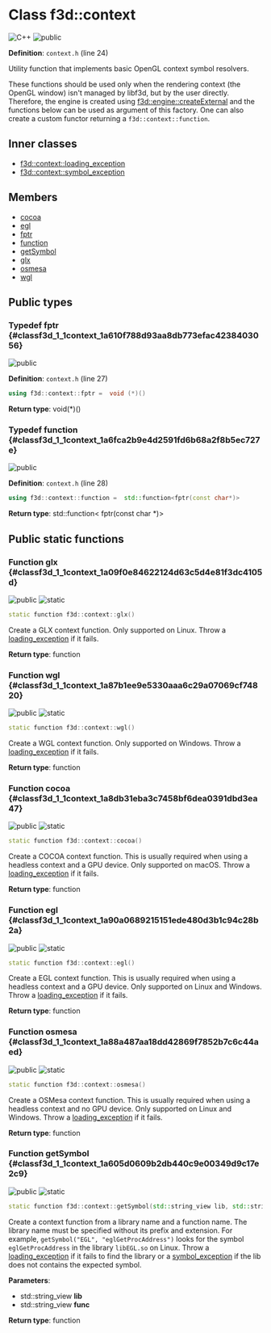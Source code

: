 # Class f3d::context

![][C++]
![][public]

**Definition**: `context.h` (line 24)

Utility function that implements basic OpenGL context symbol resolvers.

These functions should be used only when the rendering context (the OpenGL window) isn't managed by libf3d, but by the user directly. Therefore, the engine is created using [f3d::engine::createExternal](classf3d_1_1engine.md#classf3d_1_1engine_1ad34defb23976727cdb2ae884e119e533) and the functions below can be used as argument of this factory. One can also create a custom functor returning a `f3d::context::function`.

## Inner classes

* [f3d::context::loading\_exception](structf3d_1_1context_1_1loading__exception.md)
* [f3d::context::symbol\_exception](structf3d_1_1context_1_1symbol__exception.md)

## Members

* [cocoa](classf3d_1_1context.md#classf3d_1_1context_1a8db31eba3c7458bf6dea0391dbd3ea47)
* [egl](classf3d_1_1context.md#classf3d_1_1context_1a90a0689215151ede480d3b1c94c28b2a)
* [fptr](classf3d_1_1context.md#classf3d_1_1context_1a610f788d93aa8db773efac4238403056)
* [function](classf3d_1_1context.md#classf3d_1_1context_1a6fca2b9e4d2591fd6b68a2f8b5ec727e)
* [getSymbol](classf3d_1_1context.md#classf3d_1_1context_1a605d0609b2db440c9e00349d9c17e2c9)
* [glx](classf3d_1_1context.md#classf3d_1_1context_1a09f0e84622124d63c5d4e81f3dc4105d)
* [osmesa](classf3d_1_1context.md#classf3d_1_1context_1a88a487aa18dd42869f7852b7c6c44aed)
* [wgl](classf3d_1_1context.md#classf3d_1_1context_1a87b1ee9e5330aaa6c29a07069cf74820)

## Public types

### Typedef fptr {#classf3d_1_1context_1a610f788d93aa8db773efac4238403056}

![][public]

**Definition**: `context.h` (line 27)


```cpp
using f3d::context::fptr =  void (*)()
```








**Return type**: void(*)()



### Typedef function {#classf3d_1_1context_1a6fca2b9e4d2591fd6b68a2f8b5ec727e}

![][public]

**Definition**: `context.h` (line 28)


```cpp
using f3d::context::function =  std::function<fptr(const char*)>
```








**Return type**: std::function< fptr(const char *)>



## Public static functions

### Function glx {#classf3d_1_1context_1a09f0e84622124d63c5d4e81f3dc4105d}

![][public]
![][static]


```cpp
static function f3d::context::glx()
```




Create a GLX context function. Only supported on Linux. Throw a [loading\_exception](structf3d_1_1context_1_1loading__exception.md) if it fails.



**Return type**: function



### Function wgl {#classf3d_1_1context_1a87b1ee9e5330aaa6c29a07069cf74820}

![][public]
![][static]


```cpp
static function f3d::context::wgl()
```




Create a WGL context function. Only supported on Windows. Throw a [loading\_exception](structf3d_1_1context_1_1loading__exception.md) if it fails.



**Return type**: function



### Function cocoa {#classf3d_1_1context_1a8db31eba3c7458bf6dea0391dbd3ea47}

![][public]
![][static]


```cpp
static function f3d::context::cocoa()
```




Create a COCOA context function. This is usually required when using a headless context and a GPU device. Only supported on macOS. Throw a [loading\_exception](structf3d_1_1context_1_1loading__exception.md) if it fails.



**Return type**: function



### Function egl {#classf3d_1_1context_1a90a0689215151ede480d3b1c94c28b2a}

![][public]
![][static]


```cpp
static function f3d::context::egl()
```




Create a EGL context function. This is usually required when using a headless context and a GPU device. Only supported on Linux and Windows. Throw a [loading\_exception](structf3d_1_1context_1_1loading__exception.md) if it fails.



**Return type**: function



### Function osmesa {#classf3d_1_1context_1a88a487aa18dd42869f7852b7c6c44aed}

![][public]
![][static]


```cpp
static function f3d::context::osmesa()
```




Create a OSMesa context function. This is usually required when using a headless context and no GPU device. Only supported on Linux and Windows. Throw a [loading\_exception](structf3d_1_1context_1_1loading__exception.md) if it fails.



**Return type**: function



### Function getSymbol {#classf3d_1_1context_1a605d0609b2db440c9e00349d9c17e2c9}

![][public]
![][static]


```cpp
static function f3d::context::getSymbol(std::string_view lib, std::string_view func)
```




Create a context function from a library name and a function name. The library name must be specified without its prefix and extension. For example, `getSymbol("EGL", "eglGetProcAddress")` looks for the symbol `eglGetProcAddress` in the library `libEGL.so` on Linux. Throw a [loading\_exception](structf3d_1_1context_1_1loading__exception.md) if it fails to find the library or a [symbol\_exception](structf3d_1_1context_1_1symbol__exception.md) if the lib does not contains the expected symbol.



**Parameters**:

* std::string_view **lib**
* std::string_view **func**

**Return type**: function





[public]: https://img.shields.io/badge/-public-brightgreen (public)
[C++]: https://img.shields.io/badge/language-C%2B%2B-blue (C++)
[const]: https://img.shields.io/badge/-const-lightblue (const)
[protected]: https://img.shields.io/badge/-protected-yellow (protected)
[static]: https://img.shields.io/badge/-static-lightgrey (static)